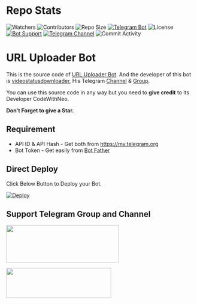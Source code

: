 # Repo Stats
![Watchers](https://img.shields.io/github/watchers/CodeWithNeo/URL_Uploader_Bot.svg?style=for-the-badge)
![Contributors](https://img.shields.io/github/contributors/CodeWithNeo/URL_Uploader_Bot?style=for-the-badge)
![Repo Size](https://img.shields.io/github/repo-size/CodeWithNeo/URL_Uploader_Bot?color=yellow&style=for-the-badge)
[![Telegram Bot](https://img.shields.io/badge/Telegram-Bot-blue.svg?style=for-the-badge)](https://t.me/filetovidstreambot)
![License](https://img.shields.io/github/license/CodeWithNeo/URL_Uploader_Bot?style=for-the-badge)
[![Bot Support](https://img.shields.io/badge/URL%20Support-Support%20Group-blue?style=for-the-badge)](https://t.me/videostatusdownloader)
[![Telegram Channel](https://img.shields.io/badge/Telegram-Channel-blue.svg?style=for-the-badge)](https://t.me/videostatusdownloader)
![Commit Activity](https://img.shields.io/github/commit-activity/m/CodeWithNeo/URL_Uploader_Bot?style=for-the-badge)

# URL Uploader Bot

This is the source code of [URL Uploader Bot](https://t.me/filetovidstreambot).
And the developer of this bot is [videostatusdownloader](https://t.me/videostatusdownloader), His Telegram [Channel](http://t.me/videostatusdownloader) & [Group](http://t.me/videostatusdownloader).

You can use this source code in any way but you need to **give credit** to its
Developer CodeWithNeo.

**Don't Forget to give a Star.**

## Requirement
* API ID & API Hash - Get both from https://my.telegram.org
* Bot Token - Get easily from [Bot Father](https://t.me/BotFather)

## Direct Deploy
Click Below Button to Deploy your Bot.

[![Deploy](https://www.herokucdn.com/deploy/button.svg)](https://heroku.com/deploy?template=https://github.com/CodeWithNeo/URL_Uploader_Bot)

## Support Telegram Group and Channel

<a href="http://t.me/videostatusdownloader"><img src="https://smartiblogster.com/wp-content/uploads/2021/03/smartiblogster-iblogster-join-telegram-channel.png" style="width: 300px; height: 100px"></a>

<a href="http://t.me/videostatusdownloader"><img src="https://www.pngitem.com/pimgs/m/214-2144731_groups-on-telegram-telegram-group-link-png-transparent.png" style="width: 280px; height: 80px"></a>
